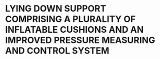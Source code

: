 # LYING DOWN SUPPORT COMPRISING A PLURALITY OF INFLATABLE CUSHIONS AND AN IMPROVED PRESSURE MEASURING AND CONTROL SYSTEM